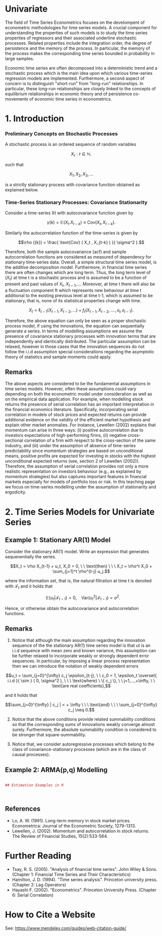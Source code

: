 # Univariate

The field of Time Series Econometrics focuses on the develompent of econometric methodologies for time series models. A crucial component for understanding the properties of such models is to study the time series properties of regressors and their associated underline stochastic processes. Related properties include the integration order, the degree of persistence and the memory of the process. In particular, the memory of the process makes the corresponding time series bounded in probability in large samples.   

Economic time series are often decomposed into a deterministic trend and a stochastic process which is the main idea upon which various time-series regression models are implemented. Furthermore, a second aspect of concern is to distinguish "short-run" from "long-run" relationships. In particular, these long-run relationships are closely linked to the concepts of equilibrium relationships in economic theory and of persistence co-movements of economic time series in econometrics.     

# 1. Introduction 

### Preliminary Concepts on Stochastic Processes

A stochastic process is an ordered sequence of random variables 

$$X_t : t \in \mathbb{N}.$$

such that 

$$X_1, X_2, X_3,...$$

is a strictly stationary process with covariance function obtained as explained below. 

### Time-Series Stationary Processes: Covariance Stationarity

Consider a time-series Xt with autocovariance function given by

$$\gamma (k) = \mathbb{E} ( X_t . X_{t-k} ) \equiv \text{Cov} ( X_t , X_{t-k} ).$$

Similarly the autocorrelation function of the time-series is given by 

$$\rho ({k}) = \frac{ \text{Cov} ( X_t , X_{t-k} ) }{ \sigma^2 }.$$

Therefore, both the sample autocovariance (acf) and sample autocorrelation functions are considered as measured of dependency for stationary time-series data. Overall, a simple structural time series model, is the additive decomposition model. Furthermore, in financial time series there are often changes which are long term. Thus, the long term level of $(X_t)$ at time t is a stochastic process and is assumed to be a function of present and past values of $X_t$, $X_{t-1}$,.... Moreover, at time t there will also be a fluctuation component ft which represents new behaviour at time t additional to the existing previous level at time t-1, which is assumed to be stationary, that is, none of its statistical properties change with time. 

$$X_t = \ell_{t-1} ( X_{t-1}, X_{t-2},... ) + f_t ( X_{t-1}, X_{t-2}, ...., \epsilon_t,  \epsilon_{t-1}).$$

Therefore, the above equation can only be seen as a proper stochastic process model, if using the innovations, the equation can sequentially generate a series. In terms of modelling assumptions we assume the presence of covariance stationary processes with innovation terms that are independently and identically distributed. The particular assumption can be relaxed, however in those cases that the innovation sequences do not follow the i.i.d assumption special considerations regarding the asymptotic theory of statistics and sample moments could apply. 

## Remarks

The above aspects are considered to be the fundamental assumptions in time series models. However, often these assumptions could vary depending on both the econometric model under consideration as well as on the empirical data application. For example, when modelling stock returns the presence of serial correlation  has an important interpretation in the financial economics literature. Specifically, incorporating serial correlation in models of stock prices and expected returns can provide additional evidence on the validity of the efficient market hypothesis and explain other market anomalies. For instance, Lewellen (2002) explains that momentum can arise in three ways: (i) positive autocorrelation due to investors expectations of high-performing firms, (ii) negative cross-sectional correlation of a firm with respect to the cross-section of the same industry, and (iii) under the assumption of absence of time-series predictability since momentum strategies are based on unconditional means, positive profits are expected for investing in stocks with the
highest unconditional expected returns (see, section 2 of Lewellen (2002)). Therefore, the assumption of serial correlation provides not only a more realistic representation on investors behaviour (e.g., as explained by momentum strategies) but also captures important features in financial markets especially for models of portfolio loss or risk. In this teaching page we focus on time-series modelling under the assumption of stationarity and ergodicity. 

# 2.  Time Series Models for Univariate Series

## Example 1: Stationary AR(1) Model

Consider the stationary AR(1) model. Write an expression that generates sequenentially the series.  

$$X_t = \rho X_{t-1} + u_t, X_0 = 0, \ \ \text{then} \ \ \  X_t = \rho^t X_0 + \sum_{j=1}^t \rho^{t-j} u_j.$$

where the information set, that is, the natural filtration at time t is denoted with $\mathcal{F}_t$ and it holds that

$$ \ \ \ \mathbb{E} \left(  u_t | \mathcal{F}_{t-1} \right) = 0, \ \ \ \ \mathsf{Var} \left(  u^2_t | \mathcal{F}_{t-1} \right) = \sigma^2.$$

Hence, or otherwise obtain the autocovariance and autocorrelation functions. 

## Remarks

1. Notice that although the main assumption regarding the innovation sequence of the the stationary AR(1) time series model is that ut is an i.i.d sequence with mean zero and known variance, this assumption can be further relaxed to incorporate weakly or strongly dependent error sequences. In particular, by imposing a linear process representation then we can introduce the notation of weakly dependent errors 

$$u_t = \sum_{j=0}^{\infty} c_j \epsilon_{t-j}, \ \ c_0 = 1, \epsilon_t \overset{ i.i.d }{ \sim } ( 0, \sigma^2 ), \ \ \ \text{where} \ \{ c_j \}, \ \  j=1,...,+\infty, \ \ \text{are real coefficients},$$

and it holds that 

$$\sum_{j=0}^{\infty} | c_j | < + \infty \ \ \ \text{and} \ \ \ \sum_{j=0}^{\infty} c_j \neq 0.$$

2. Notice that the above conditions provide related summability conditions so that the corresponding sums of innovations weakly converge almost surely. Furthermore, the absolute summability condition is considered to be stronger that square-summability.

3. Notice that, we consider autoregressive processes which belong to the class of covariance-stationary processes (which are in the class of causal processes). 


## Example 2: ARMA(p,q) Modelling 

```R

## Estimation Examples in R 




```




## References

- Lo, A. W. (1991). Long-term memory in stock market prices. Econometrica: Journal of the Econometric Society, 1279-1313.
- Lewellen, J. (2002). Momentum and autocorrelation in stock returns. The Review of
Financial Studies, 15(2):533-564.

# Further Reading

- Tsay, R. S. (2005). "Analysis of financial time series". John Wiley & Sons. (Chapter 1: Financial Time Series and Their Characteristics)
- Hamilton, J. D. (1994). "Time series analysis". Princeton university press. (Chapter 2: Lag Operators)
- Hayashi F. (2002). "Econometrics". Princeton University Press. (Chapter 6: Serial Correlation)

# How to Cite a Website

See: https://www.mendeley.com/guides/web-citation-guide/

